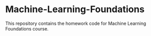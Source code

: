 # Machine-Learning-Foundations
This repository contains the homework code for Machine Learning Foundations course.
